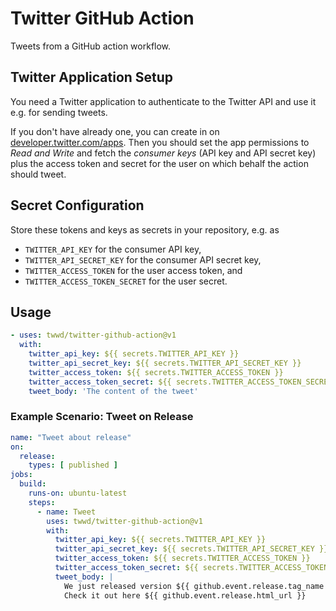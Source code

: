 # Twitter GitHub Action

Tweets from a GitHub action workflow.

## Twitter Application Setup

You need a Twitter application to authenticate to the Twitter API and use it e.g. for sending tweets.

If you don't have already one, you can create in on [developer.twitter.com/apps](https://developer.twitter.com/apps). Then you should set the app permissions to _Read and Write_ and fetch the _consumer keys_ (API key and API secret key) plus the access token and secret for the user on which behalf the action should tweet.

## Secret Configuration

Store these tokens and keys as secrets in your repository, e.g. as
- `TWITTER_API_KEY` for the consumer API key,
- `TWITTER_API_SECRET_KEY` for the consumer API secret key,
- `TWITTER_ACCESS_TOKEN` for the user access token, and
- `TWITTER_ACCESS_TOKEN_SECRET` for the user secret.


## Usage

```yaml
- uses: twwd/twitter-github-action@v1
  with:
    twitter_api_key: ${{ secrets.TWITTER_API_KEY }}
    twitter_api_secret_key: ${{ secrets.TWITTER_API_SECRET_KEY }}
    twitter_access_token: ${{ secrets.TWITTER_ACCESS_TOKEN }}
    twitter_access_token_secret: ${{ secrets.TWITTER_ACCESS_TOKEN_SECRET }}
    tweet_body: 'The content of the tweet'
```

### Example Scenario: Tweet on Release

```yaml
name: "Tweet about release"
on:
  release:
    types: [ published ]
jobs:
  build:
    runs-on: ubuntu-latest
    steps:
      - name: Tweet
        uses: twwd/twitter-github-action@v1
        with:
          twitter_api_key: ${{ secrets.TWITTER_API_KEY }}
          twitter_api_secret_key: ${{ secrets.TWITTER_API_SECRET_KEY }}
          twitter_access_token: ${{ secrets.TWITTER_ACCESS_TOKEN }}
          twitter_access_token_secret: ${{ secrets.TWITTER_ACCESS_TOKEN_SECRET }}
          tweet_body: |
            We just released version ${{ github.event.release.tag_name }} of ${{ github.event.repo.name }} 🎉
            Check it out here ${{ github.event.release.html_url }}
```


